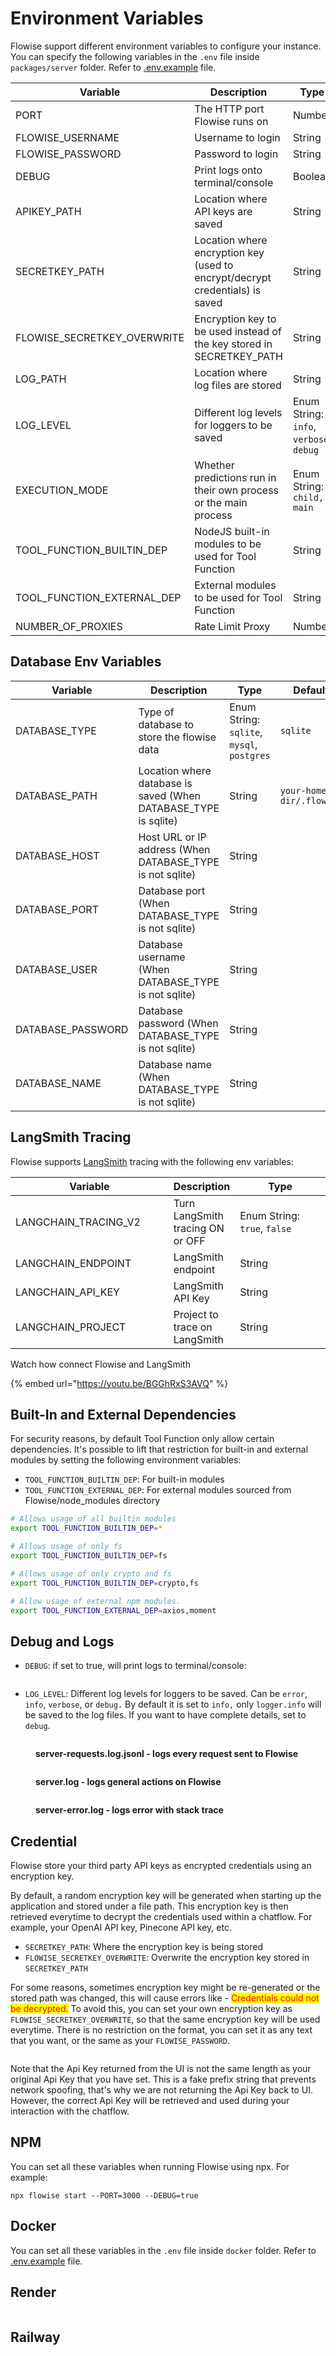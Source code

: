 # Environment Variables

Flowise support different environment variables to configure your instance. You can specify the following variables in the `.env` file inside `packages/server` folder. Refer to [.env.example](https://github.com/FlowiseAI/Flowise/blob/main/packages/server/.env.example) file.

<table><thead><tr><th width="222">Variable</th><th>Description</th><th width="151">Type</th><th>Default</th></tr></thead><tbody><tr><td>PORT</td><td>The HTTP port Flowise runs on</td><td>Number</td><td>3000</td></tr><tr><td>FLOWISE_USERNAME</td><td>Username to login</td><td>String</td><td></td></tr><tr><td>FLOWISE_PASSWORD</td><td>Password to login</td><td>String</td><td></td></tr><tr><td>DEBUG</td><td>Print logs onto terminal/console</td><td>Boolean</td><td></td></tr><tr><td>APIKEY_PATH</td><td>Location where API keys are saved</td><td>String</td><td><code>Flowise/packages/server</code></td></tr><tr><td>SECRETKEY_PATH</td><td>Location where encryption key (used to encrypt/decrypt credentials) is saved</td><td>String</td><td><code>Flowise/packages/server</code></td></tr><tr><td>FLOWISE_SECRETKEY_OVERWRITE</td><td>Encryption key to be used instead of the key stored in SECRETKEY_PATH</td><td>String</td><td></td></tr><tr><td>LOG_PATH</td><td>Location where log files are stored</td><td>String</td><td><code>Flowise/logs</code></td></tr><tr><td>LOG_LEVEL</td><td>Different log levels for loggers to be saved</td><td>Enum String: <code>info</code>, <code>verbose</code>, <code>debug</code></td><td><code>info</code></td></tr><tr><td>EXECUTION_MODE</td><td>Whether predictions run in their own process or the main process</td><td>Enum String: <code>child,</code> <code>main</code></td><td><code>main</code></td></tr><tr><td>TOOL_FUNCTION_BUILTIN_DEP</td><td>NodeJS built-in modules to be used for Tool Function</td><td>String</td><td></td></tr><tr><td>TOOL_FUNCTION_EXTERNAL_DEP</td><td>External modules to be used for Tool Function</td><td>String</td><td></td></tr><tr><td>NUMBER_OF_PROXIES</td><td>Rate Limit Proxy</td><td>Number</td><td></td></tr></tbody></table>

## Database Env Variables

<table><thead><tr><th width="222">Variable</th><th>Description</th><th width="151">Type</th><th>Default</th></tr></thead><tbody><tr><td>DATABASE_TYPE</td><td>Type of database to store the flowise data</td><td>Enum String: <code>sqlite</code>, <code>mysql</code>, <code>postgres</code></td><td><code>sqlite</code></td></tr><tr><td>DATABASE_PATH</td><td>Location where database is saved (When DATABASE_TYPE is sqlite)</td><td>String</td><td><code>your-home-dir/.flowise</code></td></tr><tr><td>DATABASE_HOST</td><td>Host URL or IP address (When DATABASE_TYPE is not sqlite)</td><td>String</td><td></td></tr><tr><td>DATABASE_PORT</td><td>Database port (When DATABASE_TYPE is not sqlite)</td><td>String</td><td></td></tr><tr><td>DATABASE_USER</td><td>Database username (When DATABASE_TYPE is not sqlite)</td><td>String</td><td></td></tr><tr><td>DATABASE_PASSWORD</td><td>Database password (When DATABASE_TYPE is not sqlite)</td><td>String</td><td></td></tr><tr><td>DATABASE_NAME</td><td>Database name (When DATABASE_TYPE is not sqlite)</td><td>String</td><td></td></tr></tbody></table>

## LangSmith Tracing

Flowise supports [LangSmith](https://docs.smith.langchain.com/) tracing with the following env variables:

<table><thead><tr><th width="247">Variable</th><th>Description</th><th width="151">Type</th></tr></thead><tbody><tr><td>LANGCHAIN_TRACING_V2</td><td>Turn LangSmith tracing ON or OFF</td><td>Enum String: <code>true</code>, <code>false</code></td></tr><tr><td>LANGCHAIN_ENDPOINT</td><td>LangSmith endpoint</td><td>String</td></tr><tr><td>LANGCHAIN_API_KEY</td><td>LangSmith API Key</td><td>String</td></tr><tr><td>LANGCHAIN_PROJECT</td><td>Project to trace on LangSmith</td><td>String</td></tr></tbody></table>

Watch how connect Flowise and LangSmith

{% embed url="https://youtu.be/BGGhRxS3AVQ" %}

## Built-In and External Dependencies

For security reasons, by default Tool Function only allow certain dependencies. It's possible to lift that restriction for built-in and external modules by setting the following environment variables:

* `TOOL_FUNCTION_BUILTIN_DEP`: For built-in modules
* `TOOL_FUNCTION_EXTERNAL_DEP`: For external modules sourced from Flowise/node\_modules directory

```bash
# Allows usage of all builtin modules
export TOOL_FUNCTION_BUILTIN_DEP=*

# Allows usage of only fs
export TOOL_FUNCTION_BUILTIN_DEP=fs

# Allows usage of only crypto and fs
export TOOL_FUNCTION_BUILTIN_DEP=crypto,fs

# Allow usage of external npm modules.
export TOOL_FUNCTION_EXTERNAL_DEP=axios,moment
```

## Debug and Logs

* `DEBUG`: if set to true, will print logs to terminal/console:

<figure><img src="../.gitbook/assets/image (3) (3).png" alt=""><figcaption></figcaption></figure>

* `LOG_LEVEL`: Different log levels for loggers to be saved. Can be `error`, `info`, `verbose`, or `debug.` By default it is set to `info,` only `logger.info` will be saved to the log files. If you want to have complete details, set to `debug`.

<figure><img src="../.gitbook/assets/image (2) (4).png" alt=""><figcaption><p><strong>server-requests.log.jsonl - logs every request sent to Flowise</strong></p></figcaption></figure>

<figure><img src="../.gitbook/assets/image (4) (1) (1) (1) (1) (1) (1) (1).png" alt=""><figcaption><p><strong>server.log - logs general actions on Flowise</strong></p></figcaption></figure>

<figure><img src="../.gitbook/assets/image (5) (4).png" alt=""><figcaption><p><strong>server-error.log - logs error with stack trace</strong></p></figcaption></figure>

## Credential

Flowise store your third party API keys as encrypted credentials using an encryption key.

By default, a random encryption key will be generated when starting up the application and stored under a file path. This encryption key is then retrieved everytime to decrypt the credentials used within a chatflow. For example, your OpenAI API key, Pinecone API key, etc.

* `SECRETKEY_PATH`: Where the encryption key is being stored
* `FLOWISE_SECRETKEY_OVERWRITE`: Overwrite the encryption key stored in `SECRETKEY_PATH`

For some reasons, sometimes encryption key might be re-generated or the stored path was changed, this will cause errors like - <mark style="color:red;">Credentials could not be decrypted.</mark> To avoid this, you can set your own encryption key as `FLOWISE_SECRETKEY_OVERWRITE`, so that the same encryption key will be used everytime. There is no restriction on the format, you can set it as any text that you want, or the same as your `FLOWISE_PASSWORD`.

<figure><img src="../.gitbook/assets/image (1) (1) (1) (1) (1) (1) (1) (1).png" alt=""><figcaption></figcaption></figure>

Note that the Api Key returned from the UI is not the same length as your original Api Key that you have set. This is a fake prefix string that prevents network spoofing, that's why we are not returning the Api Key back to UI. However, the correct Api Key will be retrieved and used during your interaction with the chatflow.

## NPM

You can set all these variables when running Flowise using npx. For example:

```
npx flowise start --PORT=3000 --DEBUG=true
```

## Docker

You can set all these variables in the `.env` file inside `docker` folder. Refer to [.env.example](https://github.com/FlowiseAI/Flowise/blob/main/docker/.env.example) file.

## Render

<figure><img src="../.gitbook/assets/image (37).png" alt=""><figcaption></figcaption></figure>

## Railway

<figure><img src="../.gitbook/assets/image (9) (1).png" alt=""><figcaption></figcaption></figure>
